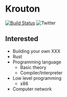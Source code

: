 # Krouton
[![Build Status](https://img.shields.io/badge/build-passing-brightgreen)](https://circleci.com/docs/) ![Twitter](https://img.shields.io/twitter/follow/Krout0n?label=follow&style=social) 

## Interested
- Building your own XXX
- Rust
- Programming language
  - Basic theory
  - Compiler/Interpreter
- Low level programming
  - x86
- Computer network
